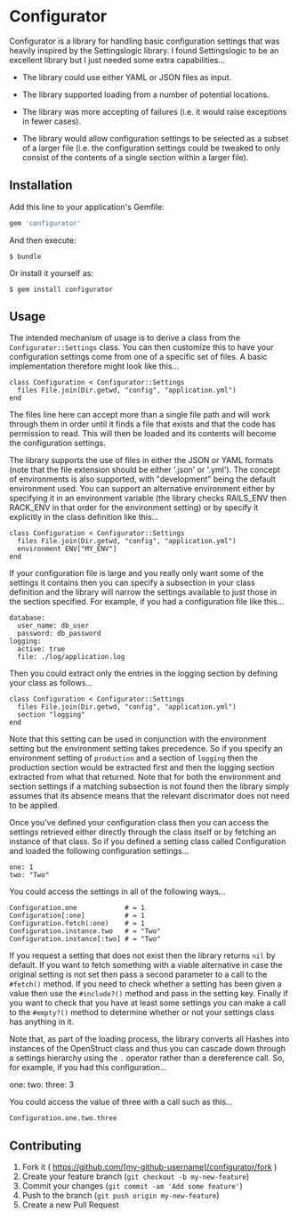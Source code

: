 # Configurator

Configurator is a library for handling basic configuration settings that was
heavily inspired by the Settingslogic library. I found Settingslogic to be an
excellent library but I just needed some extra capabilities...

 * The library could use either YAML or JSON files as input.

 * The library supported loading from a number of potential locations.

 * The library was more accepting of failures (i.e. it would raise exceptions
   in fewer cases).

 * The library would allow configuration settings to be selected as a subset
   of a larger file (i.e. the configuration settings could be tweaked to only
   consist of the contents of a single section within a larger file).

## Installation

Add this line to your application's Gemfile:

```ruby
gem 'configurator'
```

And then execute:

    $ bundle

Or install it yourself as:

    $ gem install configurator

## Usage

The intended mechanism of usage is to derive a class from the
```Configurator::Settings``` class. You can then customize this to have your
configuration settings come from one of a specific set of files. A basic
implementation therefore might look like this...

    class Configuration < Configurator::Settings
      files File.join(Dir.getwd, "config", "application.yml")
    end

The files line here can accept more than a single file path and will work
through them in order until it finds a file that exists and that the code has
permission to read. This will then be loaded and its contents will become the
configuration settings.

The library supports the use of files in either the JSON or YAML formats (note
that the file extension should be either '.json' or '.yml'). The concept of
environments is also supported, with "development" being the default environment
used. You can support an alternative environment either by specifying it in
an environment variable (the library checks RAILS_ENV then RACK_ENV in that
order for the environment setting) or by specify it explicitly in the class
definition like this...

    class Configuration < Configurator::Settings
      files File.join(Dir.getwd, "config", "application.yml")
      environment ENV["MY_ENV"]
    end

If your configuration file is large and you really only want some of the
settings it contains then you can specify a subsection in your class definition
and the library will narrow the settings available to just those in the section
specified. For example, if you had a configuration file like this...

    database:
      user_name: db_user
      password: db_password
    logging:
      active: true
      file: ./log/application.log

Then you could extract only the entries in the logging section by defining your
class as follows...

    class Configuration < Configurator::Settings
      files File.join(Dir.getwd, "config", "application.yml")
      section "logging"
    end

Note that this setting can be used in conjunction with the environment setting
but the environment setting takes precedence. So if you specify an environment
setting of ```production``` and a section of ```logging``` then the production
section would be extracted first and then the logging section extracted from
what that returned. Note that for both the environment and section settings if
a matching subsection is not found then the library simply assumes that its
absence means that the relevant discrimator does not need to be applied.

Once you've defined your configuration class then you can access the settings
retrieved either directly through the class itself or by fetching an instance
of that class. So if you defined a setting class called Configuration and loaded
the following configuration settings...

    one: 1
    two: "Two"

You could access the settings in all of the following ways...

    Configuration.one            # = 1
    Configuration[:one]          # = 1
    Configuration.fetch(:one)    # = 1
    Configuration.instance.two   # = "Two"
    Configuration.instance[:two] # = "Two"

If you request a setting that does not exist then the library returns ```nil```
by default. If you want to fetch something with a viable alternative in case
the original setting is not set then pass a second parameter to a call to the
```#fetch()``` method. If you need to check whether a setting has been given a
value then use the ```#include?()``` method and pass in the setting key. Finally
if you want to check that you have at least some settings you can make a call
to the ```#empty?()``` method to determine whether or not your settings class
has anything in it.

Note that, as part of the loading process, the library converts all Hashes into
instances of the OpenStruct class and thus you can cascade down through a
settings hierarchy using the ```.``` operator rather than a dereference call.
So, for example, if you had this configuration...

   one:
     two:
       three: 3

You could access the value of three with a call such as this...

    Configuration.one.two.three

## Contributing

1. Fork it ( https://github.com/[my-github-username]/configurator/fork )
2. Create your feature branch (`git checkout -b my-new-feature`)
3. Commit your changes (`git commit -am 'Add some feature'`)
4. Push to the branch (`git push origin my-new-feature`)
5. Create a new Pull Request
